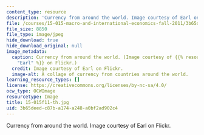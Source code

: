 ```yaml
---
content_type: resource
description: 'Currency from around the world. Image courtesy of Earl on Flickr. '
file: /courses/15-015-macro-and-international-economics-fall-2011/3b65deedc87ba174a248a0bf2ad902c4_15-015f11-th.jpg
file_size: 8850
file_type: image/jpeg
hide_download: true
hide_download_original: null
image_metadata:
  caption: Currency from around the world. (Image courtesy of {{% resource_link "0309eedb-ddc5-4eda-b8b2-0eacd40c4e8b"
    "Earl" %}} on Flickr.)
  credit: Image courtesy of Earl on Flickr.
  image-alt: A collage of currency from countries around the world.
learning_resource_types: []
license: https://creativecommons.org/licenses/by-nc-sa/4.0/
ocw_type: OCWImage
resourcetype: Image
title: 15-015f11-th.jpg
uid: 3b65deed-c87b-a174-a248-a0bf2ad902c4
---
```

Currency from around the world. Image courtesy of Earl on Flickr. 